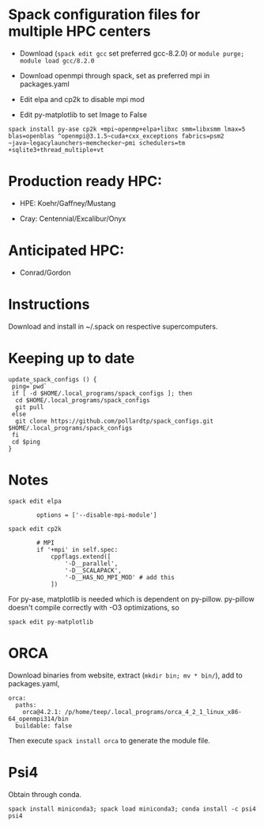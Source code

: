 # Spack configuration files for multiple HPC centers

- Download (```spack edit gcc``` set preferred gcc-8.2.0) or ```module purge; module load gcc/8.2.0```

- Download openmpi through spack, set as preferred mpi in packages.yaml

- Edit elpa and cp2k to disable mpi mod

- Edit py-matplotlib to set Image to False

```spack install py-ase cp2k +mpi~openmp+elpa+libxc smm=libxsmm lmax=5 blas=openblas ^openmpi@3.1.5~cuda+cxx_exceptions fabrics=psm2 ~java~legacylaunchers~memchecker~pmi schedulers=tm +sqlite3+thread_multiple+vt```

# Production ready HPC:
 
 - HPE: Koehr/Gaffney/Mustang

 - Cray: Centennial/Excalibur/Onyx
 
# Anticipated HPC:
  
 - Conrad/Gordon

# Instructions

Download and install in ~/.spack on respective supercomputers.

# Keeping up to date

```
update_spack_configs () {
 ping=`pwd`
 if [ -d $HOME/.local_programs/spack_configs ]; then
  cd $HOME/.local_programs/spack_configs
  git pull
 else
  git clone https://github.com/pollardtp/spack_configs.git $HOME/.local_programs/spack_configs
 fi
 cd $ping
}
```

# Notes

```spack edit elpa```

```
        options = ['--disable-mpi-module']
```

```spack edit cp2k```

```
        # MPI
        if '+mpi' in self.spec:
            cppflags.extend([
                '-D__parallel',
                '-D__SCALAPACK',
                '-D__HAS_NO_MPI_MOD' # add this
            ])
```

For py-ase, matplotlib is needed which is dependent on py-pillow. py-pillow doesn't compile correctly with -O3 optimizations, so

```spack edit py-matplotlib```

# ORCA

Download binaries from website, extract (```mkdir bin; mv * bin/```), add to packages.yaml,

```  
orca:
  paths:
    orca@4.2.1: /p/home/teep/.local_programs/orca_4_2_1_linux_x86-64_openmpi314/bin
  buildable: false
```

Then execute ```spack install orca``` to generate the module file.

# Psi4

Obtain through conda.

```spack install miniconda3; spack load miniconda3; conda install -c psi4 psi4```
